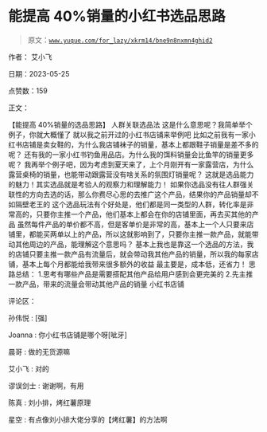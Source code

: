 # 能提高 40%销量的小红书选品思路

> 原文：[`www.yuque.com/for_lazy/xkrm14/bne9n8nxmn4ghid2`](https://www.yuque.com/for_lazy/xkrm14/bne9n8nxmn4ghid2)

作者： 艾小飞

日期：2023-05-25

点赞数：159

正文：

【能提高 40%销量的选品思路】 人群关联选品法 这是什么意思呢？我简单举个例子，你就大概懂了 就以我之前开过的小红书店铺来举例吧 比如之前我有一家小红书店铺是卖女鞋的，为什么我店铺袜子的销量，基本上都跟鞋子销量是差不多的呢？ 还有我的一家小红书钓鱼用品店。为什么我的饵料销量会比鱼竿的销量更多呢？ 我再举个例子吧，因为考虑到夏天来了，上个月刚开有一家露营店，为什么露营桌椅的销量，也能带动跟露营没有啥关系的氛围灯销量呢？ 这就是选品能力的魅力！其实选品就是考验人的观察力和理解能力！ 如果你选品没有往人群强关联性的方向去选的话，那么你费尽心思的去推广这个产品，结果你的产品销量却不如隔壁老王的 这个选品玩法有个好处是，他们都是同一类型的人群，转化率是非常高的，只要你主推一个产品，他们基本上都会在你的店铺里面，再去买其他的产品 虽然每件产品的单价都不高，但是客单价是非常的高，基本上一个人只要来店铺里，都能买两单以上的产品，所以这就影响到了，只要你主推一款产品，就能带动其他周边的产品，能理解这个意思吗？ 基本上我也是靠这一个选品的方法，我的店铺只要主推一款产品有流量后，就会带动我其他产品的销量，所以我的每家店铺，基本上每个月都能给我带来很多额外的收益 最主要是，成本低，还省力！ 思路总结： 1.思考有哪些产品是需要搭配其他产品给用户感到会更完美的 2.先主推一款产品，带来的流量会带动其他产品的销量 小红书店铺

评论区：

孙伟悦 : [强]

Joanna : 你小红书店铺是哪个呀[呲牙]

晨哥 : 做的无货源嘛

艾小飞 : 对的

谬误剑士 : 谢谢啊，有用

陈真 : 刘小排，烤红薯原理

星空 : 有点像刘小排大佬分享的【烤红薯】的方法啊

